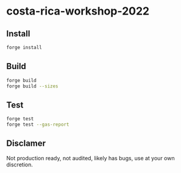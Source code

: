 # costa-rica-workshop-2022

## Install

```bash
forge install
```

## Build

```bash
forge build
forge build --sizes
```

## Test

```bash
forge test
forge test --gas-report
```

## Disclamer

Not production ready, not audited, likely has bugs, use at your own discretion.
